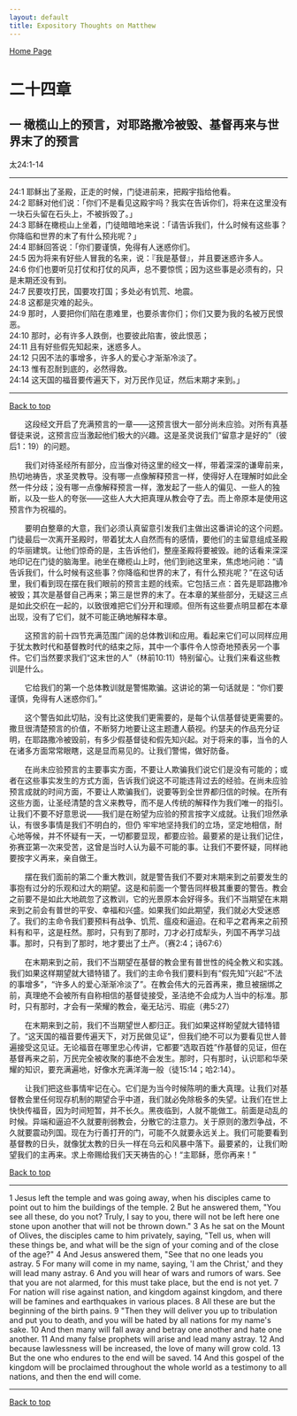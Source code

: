 ```yaml
---
layout: default
title: Expository Thoughts on Matthew
---
```

[ Home Page ]({{site.baseurl}}/index) <br>

<a name="0"></a>
# 二十四章 

## 一 橄榄山上的预言，对耶路撒冷被毁、基督再来与世界末了的预言

太24:1-14

***

24:1 耶稣出了圣殿，正走的时候，门徒进前来，把殿宇指给他看。<br>
24:2 耶稣对他们说：「你们不是看见这殿宇吗？我实在告诉你们，将来在这里没有一块石头留在石头上，不被拆毁了。」<br>
24:3 耶稣在橄榄山上坐着，门徒暗暗地来说：「请告诉我们，什么时候有这些事？你降临和世界的末了有什么预兆呢？」<br>
24:4 耶稣回答说：「你们要谨慎，免得有人迷惑你们。<br>
24:5 因为将来有好些人冒我的名来，说：『我是基督』，并且要迷惑许多人。<br>
24:6 你们也要听见打仗和打仗的风声，总不要惊慌；因为这些事是必须有的，只是末期还没有到。<br>
24:7 民要攻打民，国要攻打国；多处必有饥荒、地震。<br>
24:8 这都是灾难的起头。<br>
24:9 那时，人要把你们陷在患难里，也要杀害你们；你们又要为我的名被万民恨恶。<br>
24:10 那时，必有许多人跌倒，也要彼此陷害，彼此恨恶；<br>
24:11 且有好些假先知起来，迷惑多人。<br>
24:12 只因不法的事增多，许多人的爱心才渐渐冷淡了。<br>
24:13 惟有忍耐到底的，必然得救。<br>
24:14 这天国的福音要传遍天下，对万民作见证，然后末期才来到。」<br>

***

[Back to top](#0)

&emsp;&emsp;这段经文开启了充满预言的一章——这预言很大一部分尚未应验。对所有真基督徒来说，这预言应当激起他们极大的兴趣。这是圣灵说我们“留意才是好的”（彼后1：19）的问题。

&emsp;&emsp;我们对待圣经所有部分，应当像对待这里的经文一样，带着深深的谦卑前来，热切地祷告，求圣灵教导。没有哪一点像解释预言一样，使得好人在理解时如此全然一件分歧；没有哪一点像解释预言一样，激发起了一些人的偏见、一些人的独断，以及一些人的夸张——这些人大大把真理从教会夺了去。而上帝原本是使用这预言作为祝福的。

&emsp;&emsp;要明白整章的大意，我们必须认真留意引发我们主做出这番讲论的这个问题。门徒最后一次离开圣殿时，带着犹太人自然而有的感情，要他们的主留意组成圣殿的华丽建筑。让他们惊奇的是，主告诉他们，整座圣殿将要被毁。祂的话看来深深地印记在门徒的脑海里。祂坐在橄榄山上时，他们到祂这里来，焦虑地问祂：“请告诉我们，什么时候有这些事？你降临和世界的末了，有什么预兆呢？”在这句话里，我们看到现在摆在我们眼前的预言主题的线索。它包括三点：首先是耶路撒冷被毁；其次是基督自己再来；第三是世界的末了。在本章的某些部分，无疑这三点是如此交织在一起的，以致很难把它们分开和理顺。但所有这些要点明显都在本章出现，没有了它们，就不可能正确地解释本章。

&emsp;&emsp;这预言的前十四节充满范围广阔的总体教训和应用。看起来它们可以同样应用于犹太教时代和基督教时代的结束之际，其中一个事件令人惊奇地预表另一个事件。它们当然要求我们“这末世的人”（林前10:11）特别留心。让我们来看这些教训是什么。

&emsp;&emsp;它给我们的第一个总体教训就是警惕欺骗。这讲论的第一句话就是：“你们要谨慎，免得有人迷惑你们。”

&emsp;&emsp;这个警告如此切贴，没有比这使我们更需要的，是每个认信基督徒更需要的。撒旦很清楚预言的价值，不断努力地要让这主题遭人藐视。约瑟夫的作品充分证明，在耶路撒冷被毁前，有多少假基督徒和假先知兴起。对于将来的事，当令的人在诸多方面常常眼瞎，这是显而易见的。让我们警惕，做好防备。

&emsp;&emsp;在尚未应验预言的主要事实方面，不要让人欺骗我们说它们是没有可能的；或者在这些事实发生的方式方面，告诉我们说这不可能违背过去的经验。在尚未应验预言成就的时间方面，不要让人欺骗我们，说要等到全世界都归信的时候。在所有这些方面，让圣经清楚的含义来教导，而不是人传统的解释作为我们唯一的指引。让我们不要不好意思说——我们是在盼望为应验的预言按字义成就。让我们坦然承认，有很多事情是我们不明白的，但仍 牢牢地坚持我们的立场，坚定地相信，耐心地等候，并不怀疑有一天，一切都要显现，都要应验。最要紧的是让我们记住，弥赛亚第一次来受苦，这曾是当时人认为最不可能的事。让我们不要怀疑，同样祂要按字义再来，亲自做王。

&emsp;&emsp;摆在我们面前的第二个重大教训，就是警告我们不要对末期来到之前要发生的事抱有过分的乐观和过大的期望。这是和前面一个警告同样极其重要的警告。教会之前要不是如此大地疏忽了这教训，它的光景原本会好得多。我们不当期望在末期来到之前会有普世的平安、幸福和兴盛。如果我们如此期望，我们就必大受迷惑了。我们的主命令我们要预料有战争、饥荒、瘟疫和逼迫。在和平之君再来之前预料有和平，这是枉然。那时，只有到了那时，刀才必打成犁头，列国不再学习战事。那时，只有到了那时，地才要出了土产。（赛2:4；诗67:6）

&emsp;&emsp;在末期来到之前，我们不当期望在基督的教会里有普世性的纯全教义和实践。我们如果这样期望就大错特错了。我们的主命令我们要料到有“假先知”兴起“不法的事增多”，“许多人的爱心渐渐冷淡了”。在教会伟大的元首再来，撒旦被捆绑之前，真理绝不会被所有自称相信的基督徒接受，圣洁绝不会成为人当中的标准。那时，只有那时，才会有一荣耀的教会，毫无玷污、瑕疵（弗5:27）

&emsp;&emsp;在末期来到之前，我们不当期望世人都归正。我们如果这样盼望就大错特错了。“这天国的福音要传遍天下，对万民做见证”，但我们绝不可以为要看见世人普遍接受这见证。无论福音在哪里忠心传讲，它都要“选取百姓”作基督的见证，但在基督再来之前，万民完全被收聚的事绝不会发生。那时，只有那时，认识耶和华荣耀的知识，要充满遍地，好像水充满洋海一般（徒15:14；哈2:14）。

&emsp;&emsp;让我们把这些事情牢记在心。它们是为当今时候陈明的重大真理。让我们对基督教会里任何现存机制的期望合乎中道，我们就必免除极多的失望。让我们在世上快快传福音，因为时间短暂，并不长久。黑夜临到，人就不能做工。前面是动乱的时候。异端和逼迫不久就要削弱教会，分散它的注意力。关于原则的激烈争战，不久就要震动列国。现在为行善打开的门，可能不久就要永远关上。我们可能要看到基督教的日头，就像犹太教的日头一样在乌云和风暴中落下。最要紧的，让我们盼望我们的主再来。求上帝赐给我们天天祷告的心！“主耶稣，愿你再来！”

[Back to top](#0)

***

1 Jesus left the temple and was going away, when his disciples came to point out to him the buildings of the temple. 2 But he answered them, "You see all these, do you not? Truly, I say to you, there will not be left here one stone upon another that will not be thrown down." 3 As he sat on the Mount of Olives, the disciples came to him privately, saying, "Tell us, when will these things be, and what will be the sign of your coming and of the close of the age?" 4 And Jesus answered them, "See that no one leads you astray. 5 For many will come in my name, saying, 'I am the Christ,' and they will lead many astray. 6 And you will hear of wars and rumors of wars. See that you are not alarmed, for this must take place, but the end is not yet. 7 For nation will rise against nation, and kingdom against kingdom, and there will be famines and earthquakes in various places. 8 All these are but the beginning of the birth pains. 9 "Then they will deliver you up to tribulation and put you to death, and you will be hated by all nations for my name's sake. 10 And then many will fall away and betray one another and hate one another. 11 And many false prophets will arise and lead many astray. 12 And because lawlessness will be increased, the love of many will grow cold. 13 But the one who endures to the end will be saved. 14 And this gospel of the kingdom will be proclaimed throughout the whole world as a testimony to all nations, and then the end will come.

***

[Back to top](#0)
